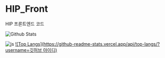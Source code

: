 # HIP_Front
HIP 프론트엔드 코드

![Github Stats](https://github-readme-stats.vercel.app/api?username=biud436&show_icons=true)


![js](https://img.shields.io/badge/JavaScript-F7DF1E?style=for-the-badge&logo=JavaScript&logoColor=white)
[![Top Langs](https://github-readme-stats.vercel.app/api/top-langs/?username=깃허브 아이디)](https://github.com/anuraghazra/github-readme-stats)
